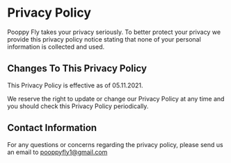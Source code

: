 # Privacy Policy

Pooppy Fly takes your privacy seriously. To better protect your privacy we provide this privacy policy notice stating that none of your personal information is collected and used.

## Changes To This Privacy Policy

This Privacy Policy is effective as of 05.11.2021.

We reserve the right to update or change our Privacy Policy at any time and you should check this Privacy Policy periodically. 

## Contact Information

For any questions or concerns regarding the privacy policy, please send us an email to pooppyfly1@gmail.com
